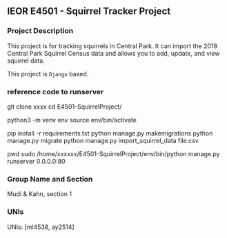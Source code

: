 ## IEOR E4501 - Squirrel Tracker Project

### Project Description
This project is for tracking squirrels in Central Park. It can import the 2018 Central Park Squirrel Census data and allows you to add, update, and view squirrel data.

This project is `Django` based.

### reference code to runserver
git clone xxxx
cd E4501-SquirrelProject/

python3 -m venv env
source env/bin/activate		

pip install -r requirements.txt 
python manage.py makemigrations
python manage.py migrate
python manage.py import_squirrel_data file.csv

pwd
sudo /home/xxxxxx/E4501-SquirrelProject/env/bin/python manage.py runserver 0.0.0.0:80

### Group Name and Section
Mudi & Kahn, section 1

### UNIs
UNIs: [ml4538, ay2514]
